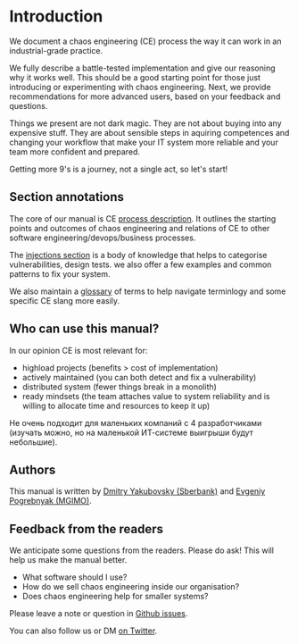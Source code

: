 # Introduction

We document a chaos engineering (CE) process the way it 
can work in an industrial-grade practice. 

We fully describe a battle-tested implementation 
and give our reasoning why it works well. This should be 
a good starting point for those just introducing 
or experimenting with chaos engineering. Next, we provide
recommendations for more advanced users, based on your 
feedback and questions.

Things we present are not dark magic. They are not about 
buying into any expensive stuff. They are about sensible steps 
in aquiring competences and changing your workflow that make 
your IT system more reliable and your team more confident and 
prepared.

Getting more 9's is a journey, not a single act, so let's start!

## Section annotations

The core of our manual is CE [process description](process.md). It outlines the starting points and outcomes of chaos engineering and relations of CE to other software engineering/devops/business processes.

The [injections section](injections.md) is a body of knowledge that helps 
to categorise vulnerabilities, design tests. we also offer a few 
examples and common patterns to fix your system.

We also maintain a [glossary](glossary.md) of terms to help 
navigate terminlogy and some specific CE slang more easily.

## Who can use this manual?

In our opinion CE is most relevant for:

- highload projects (benefits > cost of implementation)
- actively maintained (you can both detect and fix a vulnerability)
- distributed system (fewer things break in a monolith)
- ready mindsets (the team attaches value to system reliability and is willing to allocate time and resources to keep it up)

Не очень подходит для маленьких компаний с 4 разработчиками
(изучать можно, но на маленькой ИТ-системе выигрыши будут небольшие).

## Authors

This manual is written by [Dmitry Yakubovsky (Sberbank)](https://twitter.com/d_yakubovsky) 
and [Evgeniy Pogrebnyak (MGIMO)](https://twitter.com/PogrebnyakE).  

## Feedback from the readers

We anticipate some questions from the readers. 
Please do ask! This will help us make the manual better.

- What software should I use?
- How do we sell chaos engineering inside our organisation?
- Does chaos engineering help for smaller systems?

Please leave a note or question in [Github issues](https://github.com/epogrebnyak/chaos-manual/issues).

You can also follow us or DM [on Twitter](https://twitter.com/v10n10).

<!-- Slack channel is also an option. -->
